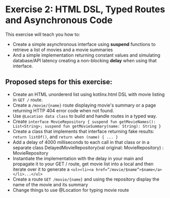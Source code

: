 # Exercise 2: HTML DSL, Typed Routes and Asynchronous Code

This exercise will teach you how to:

* Create a simple asynchronous interface using **suspend** functions to retrieve a list of movies and a movie summaries
* And a simple implementation returning constant values and simulating database/API latency creating a non-blocking **delay** when using that interface.

## Proposed steps for this exercise:

* Create an HTML unordererd list using kotlinx.html DSL with movie listing in `GET /` route.
* Create a `/movie/{name}` route displaying movie's summary or a page returning HTTP 404 error code when not found.
* Use `@Location data class` to build and handle routes in a typed way.
* Create `interface MovieRepository { suspend fun getMovieNames(): List<String>; suspend fun getMovieSummary(name: String): String }`
* Create a class that implements that interface returning fake results: `return listOf()`, and `return when (name) { ... }`
* Add a delay of 4000 milliseconds to each call in that class or in a separate class DelayedMovieRepository(val original: MovieRepository) : MovieRepository
* Instantiate the implementation with the delay in your main and propagate it to your GET / route, get movie list into a local and then iterate over it to generate a `<ul><li><a href=”/movie/$name”>$name</a></li>...</ul>`
* Create a route `GET /movie/{name}` and using the repository display the name of the movie and its summary
* Change things to use @Location for typing movie route
